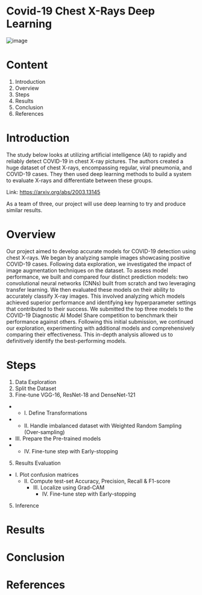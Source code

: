 # Covid-19 Chest X-Rays Deep Learning 
![image](https://github.com/fsarshad/Covid19XRaysHw2/assets/51839755/894edaf6-47b7-4997-bfc1-e3dfa8650615)

# Content
1. Introduction
2. Overview
3. Steps
4. Results
5. Conclusion
6. References

# Introduction
The study below looks at utilizing artificial intelligence (AI) to rapidly and reliably detect COVID-19 in chest X-ray pictures. The authors created a huge dataset of chest X-rays, encompassing regular, viral pneumonia, and COVID-19 cases. They then used deep learning methods to build a system to evaluate X-rays and differentiate between these groups. 

Link: https://arxiv.org/abs/2003.13145

As a team of three, our project will use deep learning to try and produce similar results. 

# Overview 

Our project aimed to develop accurate models for COVID-19 detection using chest X-rays. We began by analyzing sample images showcasing positive COVID-19 cases. Following data exploration, we investigated the impact of image augmentation techniques on the dataset. To assess model performance, we built and compared four distinct prediction models: two convolutional neural networks (CNNs) built from scratch and two leveraging transfer learning. We then evaluated these models on their ability to accurately classify X-ray images. This involved analyzing which models achieved superior performance and identifying key hyperparameter settings that contributed to their success. We submitted the top three models to the COVID-19 Diagnostic AI Model Share competition to benchmark their performance against others. Following this initial submission, we continued our exploration, experimenting with additional models and comprehensively comparing their effectiveness. This in-depth analysis allowed us to definitively identify the best-performing models.

# Steps 
1. Data Exploration
2. Split the Dataset
3. Fine-tune VGG-16, ResNet-18 and DenseNet-121
  * *  I. Define Transformations
  * * II. Handle imbalanced dataset with Weighted Random Sampling (Over-sampling)
  *  III. Prepare the Pre-trained models
  * * IV. Fine-tune step with Early-stopping

5. Results Evaluation
  * I. Plot confusion matrices
    * II. Compute test-set Accuracy, Precision, Recall & F1-score
      * III. Localize using Grad-CAM
        * IV. Fine-tune step with Early-stopping

5. Inference 



# Results 



# Conclusion 



# References 
